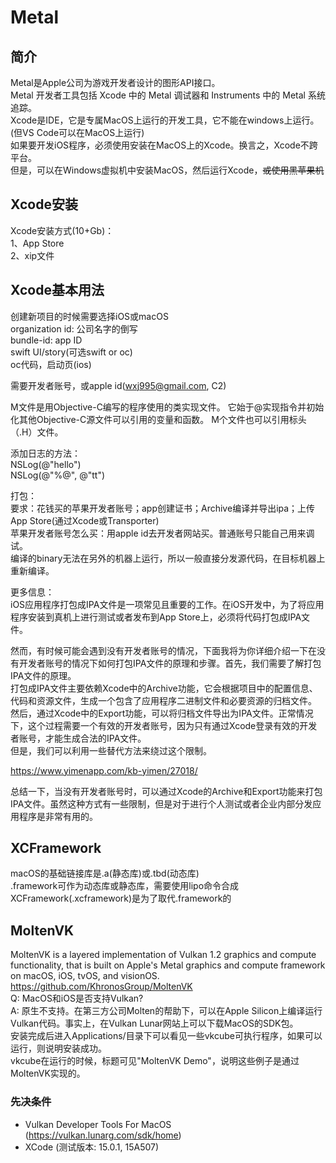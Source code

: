 # Metal
## 简介
Metal是Apple公司为游戏开发者设计的图形API接口。  
Metal 开发者工具包括 Xcode 中的 Metal 调试器和 Instruments 中的 Metal 系统追踪。  
Xcode是IDE，它是专属MacOS上运行的开发工具，它不能在windows上运行。(但VS Code可以在MacOS上运行)  
如果要开发iOS程序，必须使用安装在MacOS上的Xcode。换言之，Xcode不跨平台。  
但是，可以在Windows虚拟机中安装MacOS，然后运行Xcode，~~或使用黑苹果机~~  

## Xcode安装
Xcode安装方式(10+Gb)：  
1、App Store  
2、xip文件  

## Xcode基本用法
创建新项目的时候需要选择iOS或macOS  
organization id: 公司名字的倒写  
bundle-id: app ID  
swift UI/story(可选swift or oc)  
oc代码，启动页(ios)  

需要开发者账号，或apple id(wxj995@gmail.com, C2)  

M文件是用Objective-C编写的程序使用的类实现文件。 它始于@实现指令并初始化其他Objective-C源文件可以引用的变量和函数。 M个文件也可以引用标头（.H）文件。  

添加日志的方法：  
NSLog(@"hello")  
NSLog(@"%@", @"tt")  

打包：  
要求：花钱买的苹果开发者账号；app创建证书；Archive编译并导出ipa；上传App Store(通过Xcode或Transporter)  
苹果开发者账号怎么买：用apple id去开发者网站买。普通账号只能自己用来调试。  
编译的binary无法在另外的机器上运行，所以一般直接分发源代码，在目标机器上重新编译。  

更多信息：  
iOS应用程序打包成IPA文件是一项常见且重要的工作。在iOS开发中，为了将应用程序安装到真机上进行测试或者发布到App Store上，必须将代码打包成IPA文件。  

然而，有时候可能会遇到没有开发者账号的情况，下面我将为你详细介绍一下在没有开发者账号的情况下如何打包IPA文件的原理和步骤。首先，我们需要了解打包IPA文件的原理。  
打包成IPA文件主要依赖Xcode中的Archive功能，它会根据项目中的配置信息、代码和资源文件，生成一个包含了应用程序二进制文件和必要资源的归档文件。  
然后，通过Xcode中的Export功能，可以将归档文件导出为IPA文件。正常情况下，这个过程需要一个有效的开发者账号，因为只有通过Xcode登录有效的开发者账号，才能生成合法的IPA文件。  
但是，我们可以利用一些替代方法来绕过这个限制。  

https://www.yimenapp.com/kb-yimen/27018/  

总结一下，当没有开发者账号时，可以通过Xcode的Archive和Export功能来打包IPA文件。虽然这种方式有一些限制，但是对于进行个人测试或者企业内部分发应用程序是非常有用的。   

## XCFramework  
macOS的基础链接库是.a(静态库)或.tbd(动态库)  
.framework可作为动态库或静态库，需要使用lipo命令合成  
XCFramework(.xcframework)是为了取代.framework的  

## MoltenVK
MoltenVK is a layered implementation of Vulkan 1.2 graphics and compute functionality, that is built on Apple's Metal graphics and compute framework on macOS, iOS, tvOS, and visionOS.  
https://github.com/KhronosGroup/MoltenVK  
Q: MacOS和iOS是否支持Vulkan?   
A: 原生不支持。在第三方公司Molten的帮助下，可以在Apple Silicon上编译运行Vulkan代码。事实上，在Vulkan Lunar网站上可以下载MacOS的SDK包。  
安装完成后进入Applications/目录下可以看见一些vkcube可执行程序，如果可以运行，则说明安装成功。  
vkcube在运行的时候，标题可见"MoltenVK Demo"，说明这些例子是通过MoltenVK实现的。  

### 先决条件
- Vulkan Developer Tools For MacOS (https://vulkan.lunarg.com/sdk/home)  
- XCode (测试版本: 15.0.1, 15A507)  











